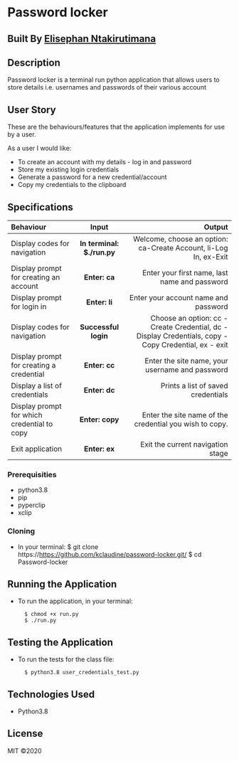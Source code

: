 # Password locker

## Built By [Elisephan Ntakirutimana](hhttps://github.com/Elisephan/Password-App.git)

## Description

Password locker is a terminal run python application that allows users to store details i.e. usernames and passwords of their various account

## User Story

These are the behaviours/features that the application implements for use by a user.

As a user I would like:

- To create an account with my details - log in and password
- Store my existing login credentials
- Generate a password for a new credential/account
- Copy my credentials to the clipboard

## Specifications

| Behaviour                                   |           Input            |                                                                                                Output |
| :------------------------------------------ | :------------------------: | ----------------------------------------------------------------------------------------------------: |
| Display codes for navigation                | **In terminal: $./run.py** |                                      Welcome, choose an option: ca-Create Account, li-Log In, ex-Exit |
| Display prompt for creating an account      |       **Enter: ca**        |                                                         Enter your first name, last name and password |
| Display prompt for login in                 |       **Enter: li**        |                                                                  Enter your account name and password |
| Display codes for navigation                |    **Successful login**    | Choose an option: cc - Create Credential, dc - Display Credentials, copy - Copy Credential, ex - exit |
| Display prompt for creating a credential    |       **Enter: cc**        |                                                       Enter the site name, your username and password |
| Display a list of credentials               |       **Enter: dc**        |                                                                    Prints a list of saved credentials |
| Display prompt for which credential to copy |      **Enter: copy**       |                                               Enter the site name of the credential you wish to copy. |
| Exit application                            |       **Enter: ex**        |                                                                     Exit the current navigation stage |

### Prerequisities

- python3.8
- pip
- pyperclip
- xclip

### Cloning

- In your terminal:
  $ git clone https://https://github.com/kclaudine/password-locker.git/
  $ cd Password-locker

## Running the Application

- To run the application, in your terminal:

        $ chmod +x run.py
        $ ./run.py

## Testing the Application

- To run the tests for the class file:

        $ python3.8 user_credentials_test.py

## Technologies Used

- Python3.8

## License

MIT &copy;2020
